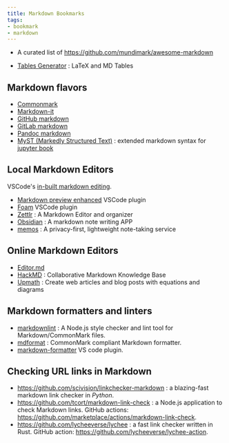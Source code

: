 ```yaml
---
title: Markdown Bookmarks
tags:
- bookmark
- markdown
---
```


- A curated list of https://github.com/mundimark/awesome-markdown

<!-- more -->

- [Tables Generator](https://www.tablesgenerator.com/) : LaTeX and MD Tables

## Markdown flavors

- [Commonmark](https://commonmark.org/help/)
- [Markdown-it](https://markdown-it.github.io/)
- [GitHub markdown](https://docs.github.com/en/get-started/writing-on-github/getting-started-with-writing-and-formatting-on-github/basic-writing-and-formatting-syntax)
- [GitLab markdown](https://docs.gitlab.com/ee/user/markdown.html)
- [Pandoc markdown](https://pandoc.org/MANUAL.html#pandocs-markdown)
- [MyST (Markedly Structured Text)](https://jupyterbook.org/content/myst.html) : extended markdown syntax for [jupyter book](https://jupyterbook.org/)

## Local Markdown Editors

VSCode's [in-built markdown editing](https://code.visualstudio.com/docs/languages/markdown).

- [Markdown preview enhanced](https://shd101wyy.github.io/markdown-preview-enhanced/) VSCode plugin
- [Foam](https://foambubble.github.io/foam/) VSCode plugin
- [Zettlr](https://www.zettlr.com/) : A Markdown Editor and organizer
- [Obsidian](https://obsidian.md/) : A markdown note writing APP
- [memos](https://usememos.com/) : A privacy-first, lightweight note-taking service

## Online Markdown Editors

- [Editor.md](https://pandao.github.io/editor.md/en.html)
- [HackMD](https://hackmd.io/) : Collaborative Markdown Knowledge Base
- [Upmath](https://upmath.me/) : Create web articles and blog posts with equations and diagrams

## Markdown formatters and linters

- [markdownlint](https://github.com/DavidAnson/markdownlint) : A Node.js style checker and lint tool for Markdown/CommonMark files.
- [mdformat](https://github.com/executablebooks/mdformat) : CommonMark compliant Markdown formatter.
- [markdown-formatter](https://marketplace.visualstudio.com/items?itemName=mervin.markdown-formatter) VS code plugin.

## Checking URL links in Markdown

- https://github.com/scivision/linkchecker-markdown : a blazing-fast markdown link checker in *Python*.
- https://github.com/tcort/markdown-link-check : a Node.js application to check Markdown links. GitHub actions: https://github.com/marketplace/actions/markdown-link-check.
- https://github.com/lycheeverse/lychee : a fast link checker written in Rust. GitHub action: https://github.com/lycheeverse/lychee-action.
